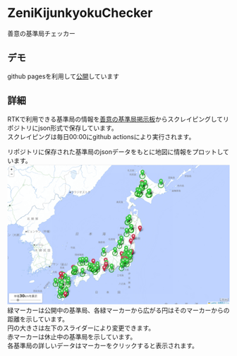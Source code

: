 # ZeniKijunkyokuChecker
善意の基準局チェッカー

## デモ
github pagesを利用して[公開](https://bolero-fk.github.io/ZeniKijunkyokuChecker/)しています

## 詳細
RTKで利用できる基準局の情報を[善意の基準局掲示板](https://rtk.silentsystem.jp/)からスクレイピングしてリポジトリにjson形式で保存しています。  
スクレイピングは毎日00:00にgithub actionsにより実行されます。

リポジトリに保存された基準局のjsonデータをもとに地図に情報をプロットしています。  
![Demo Image](image/demoImage.png)  
緑マーカーは公開中の基準局、各緑マーカーから広がる円はそのマーカーからの距離を示しています。  
円の大きさは左下のスライダーにより変更できます。  
赤マーカーは休止中の基準局を示しています。  
各基準局の詳しいデータはマーカーをクリックすると表示されます。  
